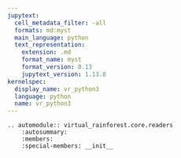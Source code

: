```yaml
---
jupytext:
  cell_metadata_filter: -all
  formats: md:myst
  main_language: python
  text_representation:
    extension: .md
    format_name: myst
    format_version: 0.13
    jupytext_version: 1.13.8
kernelspec:
  display_name: vr_python3
  language: python
  name: vr_python3
---
```


<!-- markdownlint-disable MD041 -->

```{eval-rst}
.. automodule:: virtual_rainforest.core.readers
    :autosummary:
    :members:
    :special-members: __init__
```
